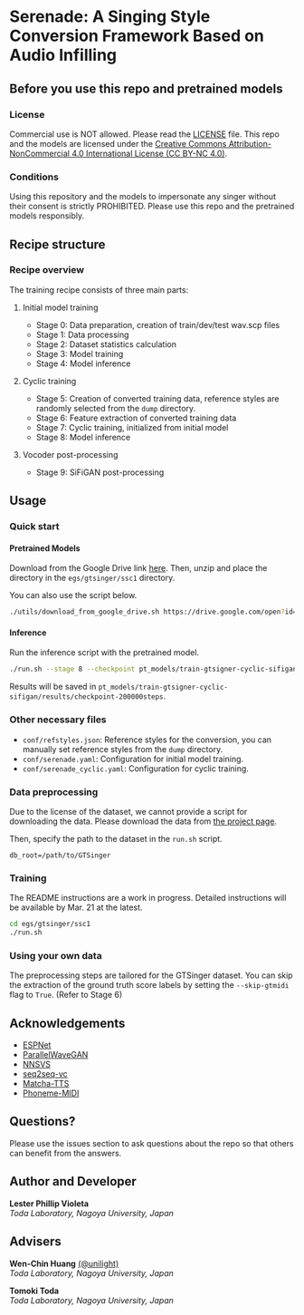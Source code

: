 # Serenade: A Singing Style Conversion Framework Based on Audio Infilling

## Before you use this repo and pretrained models

### License
Commercial use is NOT allowed. Please read the [LICENSE](LICENSE) file. This repo and the models are licensed under the [Creative Commons Attribution-NonCommercial 4.0 International License (CC BY-NC 4.0)](https://creativecommons.org/licenses/by-nc/4.0/).

### Conditions
Using this repository and the models to impersonate any singer without their consent is strictly PROHIBITED. Please use this repo and the pretrained models responsibly.

## Recipe structure
### Recipe overview
The training recipe consists of three main parts:

1. Initial model training
   - Stage 0: Data preparation, creation of train/dev/test wav.scp files
   - Stage 1: Data processing 
   - Stage 2: Dataset statistics calculation
   - Stage 3: Model training
   - Stage 4: Model inference

2. Cyclic training
   - Stage 5: Creation of converted training data, reference styles are randomly selected from the `dump` directory.
   - Stage 6: Feature extraction of converted training data 
   - Stage 7: Cyclic training, initialized from initial model
   - Stage 8: Model inference

3. Vocoder post-processing
   - Stage 9: SiFiGAN post-processing

## Usage

### Quick start
#### Pretrained Models
Download from the Google Drive link [here](https://drive.google.com/file/d/1ZhJgLHzwduELL2rzleOGDxLu4ivJ6ss-/view?usp=sharing). Then, unzip and place the directory in the `egs/gtsinger/ssc1` directory.

You can also use the script below.
```bash
./utils/download_from_google_drive.sh https://drive.google.com/open?id=1ZhJgLHzwduELL2rzleOGDxLu4ivJ6ss- .
```

#### Inference
Run the inference script with the pretrained model.

```bash
./run.sh --stage 8 --checkpoint pt_models/train-gtsigner-cyclic-sifigan/checkpoint-200000steps.pkl
```

Results will be saved in `pt_models/train-gtsigner-cyclic-sifigan/results/checkpoint-200000steps`.


### Other necessary files
- `conf/refstyles.json`: Reference styles for the conversion, you can manually set reference styles from the `dump` directory.
- `conf/serenade.yaml`: Configuration for initial model training.
- `conf/serenade_cyclic.yaml`: Configuration for cyclic training.


### Data preprocessing
Due to the license of the dataset, we cannot provide a script for downloading the data. Please download the data from [the project page](https://github.com/AaronZ345/GTSinger).

Then, specify the path to the dataset in the `run.sh` script.

```
db_root=/path/to/GTSinger
```

### Training
The README instructions are a work in progress. Detailed instructions will be available by Mar. 21 at the latest. 

```bash
cd egs/gtsinger/ssc1
./run.sh
```

### Using your own data
The preprocessing steps are tailored for the GTSinger dataset. You can skip the extraction of the ground truth score labels by setting the `--skip-gtmidi` flag to `True`. (Refer to Stage 6)

## Acknowledgements
- [ESPNet](https://github.com/espnet/espnet)
- [ParallelWaveGAN](https://github.com/kan-bayashi/ParallelWaveGAN/)
- [NNSVS](https://github.com/nnsvs/nnsvs)
- [seq2seq-vc](https://github.com/unilight/seq2seq-vc)
- [Matcha-TTS](https://github.com/shivammehta25/Matcha-TTS)
- [Phoneme-MIDI](https://github.com/seyong92/phoneme-informed-note-level-singing-transcription)

## Questions?
Please use the issues section to ask questions about the repo so that others can benefit from the answers.

## Author and Developer
**Lester Phillip Violeta**  
*Toda Laboratory, Nagoya University, Japan*  

## Advisers
**Wen-Chin Huang** [(@unilight)](https://github.com/unilight)  
*Toda Laboratory, Nagoya University, Japan*

**Tomoki Toda**  
*Toda Laboratory, Nagoya University, Japan*
